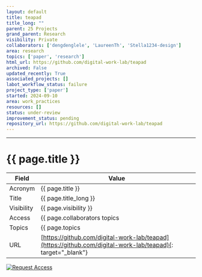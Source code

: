 ```yaml
---
layout: default
title: teapad
title_long: ""
parent: 25 Projects
grand_parent: Research
visibility: Private
collaborators: ['dengdenglele', 'LaureenTh', 'Stella1234-design']
area: research
topics: ['paper', 'research']
html_url: https://github.com/digital-work-lab/teapad
archived: False
updated_recently: True
associated_projects: []
labot_workflow_status: failure
project_type: ['paper']
started: 2024-09-10
area: work_practices
resources: []
status: under-review
improvement_status: pending
repository_url: https://github.com/digital-work-lab/teapad
---
```


---

# {{ page.title }}

Field               | Value
------------------- | ----------------------------------
Acronym             | {{ page.title }}
Title               | {{ page.title_long }}
Visibility          | {{ page.visibility }}
Access              | {{ page.collaborators topics | join: ", "}}
Topics              | {{ page.topics | join: ", " }}
URL                 | [https://github.com/digital-work-lab/teapad](https://github.com/digital-work-lab/teapad){: target="_blank"}

[![Request Access](https://img.shields.io/badge/Request-Access-blue?style=for-the-badge)](https://github.com/digital-work-lab/handbook/issues/new?assignees=geritwagner&labels=access+request&template=request-repo-access.md&title=%5BAccess+Request%5D+Request+for+access+to+repository)
